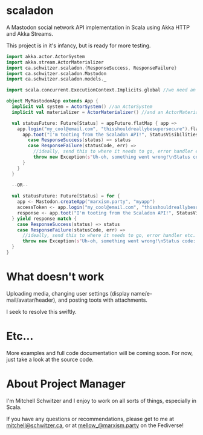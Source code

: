 # scaladon
A Mastodon social network API implementation in Scala using Akka HTTP and Akka Streams.

This project is in it's infancy, but is ready for more testing.

```scala
import akka.actor.ActorSystem
import akka.stream.ActorMaterializer
import ca.schwitzer.scaladon.{ResponseSuccess, ResponseFailure}
import ca.schwitzer.scaladon.Mastodon
import ca.schwitzer.scaladon.models._

import scala.concurrent.ExecutionContext.Implicits.global //we need an ExecutionContext

object MyMastodonApp extends App {
  implicit val system = ActorSystem() //an ActorSystem
  implicit val materializer = ActorMaterializer() //and an ActorMaterializer

  val statusFuture: Future[Status] = appFuture.flatMap { app =>
    app.login("my_cool@email.com", "thisshouldreallybesupersecure").flatMap { accessToken =>
      app.toot("I'm tooting from the Scaladon API!", StatusVisibilities.Public)(accessToken).map {
        case ResponseSuccess(status) => status
        case ResponseFailure(statusCode, err) =>
          //ideally, send this to where it needs to go, error handler etc.
          throw new Exception(s"Uh-oh, something went wrong!\nStatus code: $statusCode\nError message: ${err.getMessage}")
      }
    }
  }
  
  --OR--

  val statusFuture: Future[Status] = for {
    app <- Mastodon.createApp("marxism.party", "myapp")
    accessToken <- app.login("my_cool@email.com", "thisshouldreallybesupersecure")
    response <- app.toot("I'm tooting from the Scaladon API!", StatusVisibilities.Public)(accessToken)
  } yield response match {
    case ResponseSuccess(status) => status
    case ResponseFailure(statusCode, err) =>
      //ideally, send this to where it needs to go, error handler etc.
      throw new Exception(s"Uh-oh, something went wrong!\nStatus code: $statusCode\nError message: ${err.getMessage}")
  }
}
```



# What doesn't work
Uploading media, changing user settings (display name/e-mail/avatar/header), and posting toots with attachments.

I seek to resolve this swiftly.



# Etc...
More examples and full code documentation will be coming soon. For now, just take a look at the source code.



# About Project Manager
I'm Mitchell Schwitzer and I enjoy to work on all sorts of things, especially in Scala.

If you have any questions or recommendations, please get to me at mitchell@schwitzer.ca, or at mellow_@marxism.party on the Fediverse!
